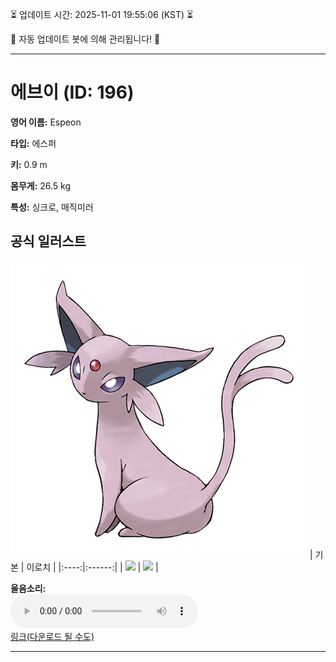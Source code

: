 
⏳ 업데이트 시간: 2025-11-01 19:55:06 (KST) ⏳

🤖 자동 업데이트 봇에 의해 관리됩니다! 🤖

---

# 에브이 (ID: 196)
**영어 이름:** Espeon

**타입:** 에스퍼

**키:** 0.9 m

**몸무게:** 26.5 kg

**특성:** 싱크로, 매직미러

## 공식 일러스트
![](https://raw.githubusercontent.com/PokeAPI/sprites/master/sprites/pokemon/other/official-artwork/196.png)
| 기본 | 이로치 |
|:----:|:------:|
| <img src="http://play.pokemonshowdown.com/sprites/ani/espeon.gif" width="200"> | <img src="http://play.pokemonshowdown.com/sprites/ani-shiny/espeon.gif" width="200"> |

**울음소리:**<br><audio controls src="https://raw.githubusercontent.com/PokeAPI/cries/main/cries/pokemon/latest/196.ogg"></audio><br> [링크(다운로드 될 수도)](https://raw.githubusercontent.com/PokeAPI/cries/main/cries/pokemon/latest/196.ogg)


---
